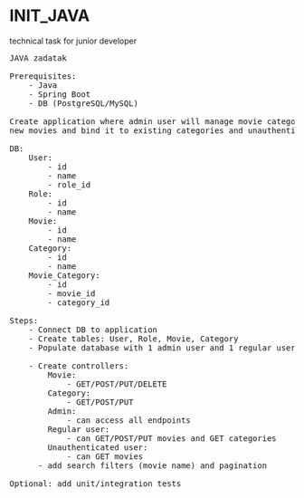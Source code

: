 # INIT_JAVA

technical task for junior developer 

<pre>
JAVA zadatak

Prerequisites:
    - Java
    - Spring Boot
    - DB (PostgreSQL/MySQL)
  
Create application where admin user will manage movie categories, regular users can add
new movies and bind it to existing categories and unauthenticated users can get movies.

DB:
    User:
        - id
        - name
        - role_id
    Role:
        - id
        - name
    Movie:
        - id
        - name
    Category:
        - id
        - name
    Movie_Category:
        - id
        - movie_id
        - category_id
        
Steps:
    - Connect DB to application
    - Create tables: User, Role, Movie, Category
    - Populate database with 1 admin user and 1 regular user, with 1 category on starting application.

    - Create controllers:
        Movie:
            - GET/POST/PUT/DELETE
        Category:
            - GET/POST/PUT
        Admin:
            - can access all endpoints
        Regular user:
            - can GET/POST/PUT movies and GET categories
        Unauthenticated user:
            - can GET movies
      - add search filters (movie name) and pagination
    
Optional: add unit/integration tests
</pre>
